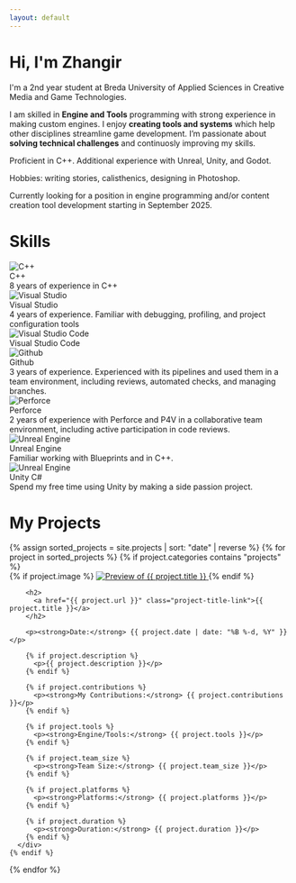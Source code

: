 ```yaml
---
layout: default
---
```


# Hi, I'm Zhangir 

I'm a 2nd year student at Breda University of Applied Sciences in Creative Media and Game Technologies.

I am skilled in **Engine and Tools** programming with strong experience in making custom engines. I enjoy **creating tools and systems** which help other disciplines streamline game development. I’m passionate about **solving technical challenges** and continuosly improving my skills.

Proficient in C++. Additional experience with Unreal, Unity, and Godot.

Hobbies: writing stories, calisthenics, designing in Photoshop.

Currently looking for a position in engine programming and/or content creation tool development starting in September 2025.

# Skills


<div class="skills-bar">
  <div class="skill-icon">
    <img src=".../assets/images/icons/cpp.svg" alt="C++" />
    <div class="tooltip">
      C++<br>
      8 years of experience in C++
    </div>
  </div>

  <div class="skill-icon">
    <img src=".../assets/images/icons/vs.png" alt="Visual Studio" />
    <div class="tooltip">
      Visual Studio<br>
      4 years of experience. Familiar with debugging, profiling, and project configuration tools
    </div>
  </div>

  <div class="skill-icon">
    <img src=".../assets/images/icons/vscode.png" alt="Visual Studio Code" />
    <div class="tooltip">
      Visual Studio Code<br>
    </div>
  </div>

  <div class="skill-icon">
    <img src=".../assets/images/icons/github-light.svg" alt="Github" />
    <div class="tooltip">
      Github <br> 
      3 years of experience. Experienced with its pipelines and used them in a team environment, including reviews, automated checks, and managing branches.
    </div>
  </div>

  <div class="skill-icon">
    <img src=".../assets/images/icons/perforce.png" alt="Perforce" />
    <div class="tooltip">
      Perforce <br> 
      2 years of experience with Perforce and P4V in a collaborative team environment, including active participation in code reviews.
    </div>
  </div>

  <div class="skill-icon">
    <img src=".../assets/images/icons/unreal.svg" alt="Unreal Engine" />
    <div class="tooltip">
      Unreal Engine <br>
      Familiar working with Blueprints and in C++.
    </div>
  </div>

  <div class="skill-icon">
    <img src=".../assets/images/icons/unity.svg" alt="Unreal Engine" />
    <div class="tooltip">
      Unity C# <br>
      Spend my free time using Unity by making a side passion project.
    </div>
  </div>
</div>



# My Projects

<div class="project-list">
  {% assign sorted_projects = site.projects | sort: "date" | reverse %}
  {% for project in sorted_projects %}
    {% if project.categories contains "projects" %}
      <div class="project-card">
        {% if project.image %}
          <a href="{{ project.url }}" class="project-image-link">
            <img src="{{ project.image }}" alt="Preview of {{ project.title }}">
          </a>
        {% endif %}

        <h2>
          <a href="{{ project.url }}" class="project-title-link">{{ project.title }}</a>
        </h2>

        <p><strong>Date:</strong> {{ project.date | date: "%B %-d, %Y" }}</p>

        {% if project.description %}
          <p>{{ project.description }}</p>
        {% endif %}

        {% if project.contributions %}
          <p><strong>My Contributions:</strong> {{ project.contributions }}</p>
        {% endif %}

        {% if project.tools %}
          <p><strong>Engine/Tools:</strong> {{ project.tools }}</p>
        {% endif %}

        {% if project.team_size %}
          <p><strong>Team Size:</strong> {{ project.team_size }}</p>
        {% endif %}

        {% if project.platforms %}
          <p><strong>Platforms:</strong> {{ project.platforms }}</p>
        {% endif %}

        {% if project.duration %}
          <p><strong>Duration:</strong> {{ project.duration }}</p>
        {% endif %}
      </div>
    {% endif %}
  {% endfor %}
</div>
